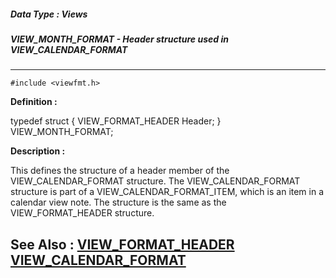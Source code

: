 ##### Data Type : Views
##### VIEW_MONTH_FORMAT - Header structure used in VIEW_CALENDAR_FORMAT
---
```
#include <viewfmt.h>
```

**Definition :**

typedef struct {
   VIEW_FORMAT_HEADER Header;
} VIEW_MONTH_FORMAT;

**Description :**

This defines the structure of a header member of the VIEW_CALENDAR_FORMAT structure.  The VIEW_CALENDAR_FORMAT structure is part of a VIEW_CALENDAR_FORMAT_ITEM, which is an item in a calendar view note.  The structure is the same as the VIEW_FORMAT_HEADER structure.


**See Also :**
[VIEW_FORMAT_HEADER](/domino-c-api-docs/reference/Data/VIEW_FORMAT_HEADER)
[VIEW_CALENDAR_FORMAT](/domino-c-api-docs/reference/Data/VIEW_CALENDAR_FORMAT)
---
